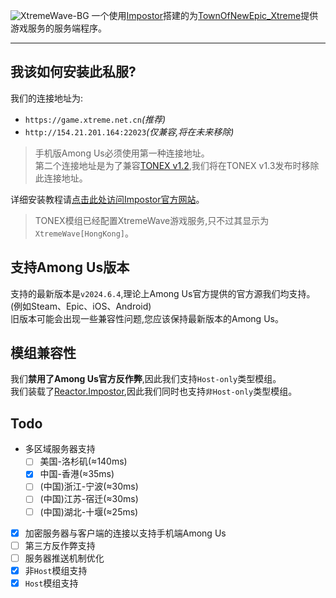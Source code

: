 ![XtremeWave-BG](https://github.com/XtremeWave/XtremeWaveGameService/assets/151742581/4650b4d1-056a-42b5-8693-da4004578769)
一个使用[Impostor](https://github.com/Impostor/Impostor)搭建的为[TownOfNewEpic_Xtreme](https://github.com/XtremeWave/TownOfNewEpic_Xtreme)提供游戏服务的服务端程序。

<hr>

## 我该如何安装此私服?
我们的连接地址为:
 - `https://game.xtreme.net.cn`*(推荐)*
 - `http://154.21.201.164:22023`*(仅兼容,将在未来移除)*
> 手机版Among Us必须使用第一种连接地址。<br>
> 第二个连接地址是为了兼容[TONEX v1.2](https://github.com/XtremeWave/TownOfNewEpic_Xtreme/releases/tag/v1.2_20240521),我们将在TONEX v1.3发布时移除此连接地址。

详细安装教程请[点击此处访问Impostor官方网站](https://impostor.github.io/Impostor/)。

> TONEX模组已经配置XtremeWave游戏服务,只不过其显示为`XtremeWave[HongKong]`。
## 支持Among Us版本
支持的最新版本是`v2024.6.4`,理论上Among Us官方提供的官方源我们均支持。(例如Steam、Epic、iOS、Android)<br>
旧版本可能会出现一些兼容性问题,您应该保持最新版本的Among Us。<br>
## 模组兼容性
我们**禁用了Among Us官方反作弊**,因此我们支持`Host-only`类型模组。<br>
我们装载了[Reactor.Impostor](https://github.com/NuclearPowered/Reactor.Impostor),因此我们同时也支持`非Host-only`类型模组。
## Todo
 - 多区域服务器支持
   - [ ] 美国-洛杉矶(≈140ms)
   - [x] 中国-香港(≈35ms)
   - [ ] (中国)浙江-宁波(≈30ms)
   - [ ] (中国)江苏-宿迁(≈30ms)
   - [ ] (中国)湖北-十堰(≈25ms)
 - [x] 加密服务器与客户端的连接以支持手机端Among Us
 - [ ] 第三方反作弊支持
 - [ ] 服务器推送机制优化
 - [x] 非`Host`模组支持
 - [x] `Host`模组支持
